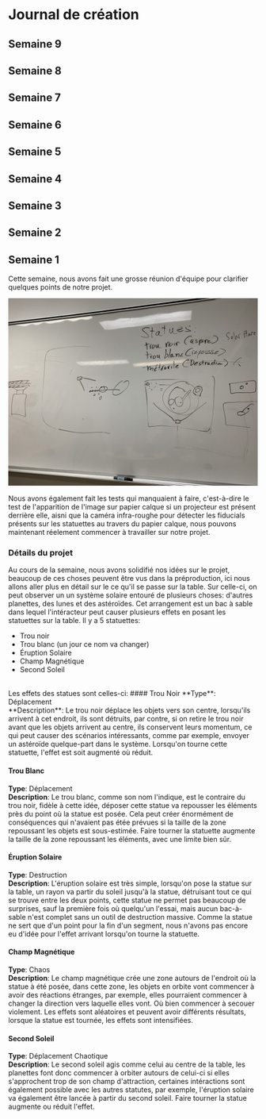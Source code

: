 # Journal de création

## Semaine 9

## Semaine 8

## Semaine 7

## Semaine 6

## Semaine 5

## Semaine 4

## Semaine 3

## Semaine 2

## Semaine 1
Cette semaine, nous avons fait une grosse réunion d'équipe pour clarifier quelques points de notre projet.

![réunion avec l'équipe](medias/reunion_semaine_1.png)


Nous avons également fait les tests qui manquaient à faire, c'est-à-dire le test de l'apparition de l'image sur papier calque si un projecteur est présent derrière elle, aisni que la caméra infra-roughe pour détecter les fiducials présents sur les statuettes au travers du papier calque, nous pouvons maintenant réelement commencer à travailler sur notre projet.

### Détails du projet
Au cours de la semaine, nous avons solidifié nos idées sur le projet, beaucoup de ces choses peuvent être vus dans la préproduction, ici nous allons aller plus en détail sur le ce qu'il se passe sur la table. Sur celle-ci, on peut observer un un système solaire entouré de plusieurs choses: d'autres planettes, des lunes et des astéroïdes. Cet arrangement est un bac à sable dans lequel l'intéracteur peut causer plusieurs effets en posant les statuettes sur la table. Il y a 5 statuettes: 
- Trou noir
- Trou blanc (un jour ce nom va changer)
- Éruption Solaire
- Champ Magnétique
- Second Soleil
<br>
Les effets des statues sont celles-ci:
#### Trou Noir
**Type**: Déplacement
<br>
**Description**: Le trou noir déplace les objets vers son centre, lorsqu'ils arrivent à cet endroit, ils sont détruits, par contre, si on retire le trou noir avant que les objets arrivent au centre, ils conservent leurs momentum, ce qui peut causer des scénarios intéressants, comme par exemple, envoyer un astéroïde quelque-part dans le système. Lorsqu'on tourne cette statuette, l'effet est soit augmenté où réduit.

#### Trou Blanc
**Type**: Déplacement
<br>
**Description**: Le trou blanc, comme son nom l'indique, est le contraire du trou noir, fidèle à cette idée, déposer cette statue va repousser les éléments près du point où la statue est posée. Cela peut créer énormément de conséquences qui n'avaient pas étée prévues si la taille de la zone repoussant les objets est sous-estimée. Faire tourner la statuette augmente la taille de la zone repoussant les éléments, avec une limite bien sûr.

#### Éruption Solaire
**Type**: Destruction
<br>
**Description**: L'éruption solaire est très simple, lorsqu'on pose la statue sur la table, un rayon va partir du soleil jusqu'à la statue, détruisant tout ce qui se trouve entre les deux points, cette statue ne permet pas beaucoup de surprises, sauf la première fois où quelqu'un l'essai, mais aucun bac-à-sable n'est complet sans un outil de destruction massive. Comme la statue ne sert que d'un point pour la fin d'un segment, nous n'avons pas encore eu d'idée pour l'effet arrivant lorsqu'on tourne la statuette.

#### Champ Magnétique
**Type**: Chaos
<br>
**Description**: Le champ magnétique crée une zone autours de l'endroit où la statue à été posée, dans cette zone, les objets en orbite vont commencer à avoir des réactions étranges, par exemple, elles pourraient commencer à changer la direction vers laquelle elles vont. Où bien commencer à secouer violement. Les effets sont aléatoires et peuvent avoir différents résultats, lorsque la statue est tournée, les effets sont intensifiées.

#### Second Soleil
**Type**: Déplacement Chaotique
<br>
**Description**: Le second soleil agis comme celui au centre de la table, les planettes font donc commencer à orbiter autours de celui-ci si elles s'approchent trop de son champ d'attraction, certaines intéractions sont également possible avec les autres statutes, par exemple, l'éruption solaire va également être lancée à partir du second soleil. Faire tourner la statue augmente ou réduit l'effet.

